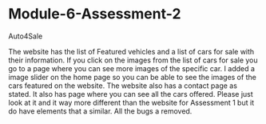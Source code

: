 # Module-6-Assessment-2
Auto4Sale

The website has the list of Featured vehicles and a list of cars for sale with their information. 
If you click on the images from the list of cars for sale you go to a page where you can see more images of the specific car.
I added a image slider on the home page so you can be able to see the images of the cars featured on the website. 
The website also has a contact page as stated. It also has page where you can see all the cars offered. 
Please just look at it and it way more different than the website for Assessment 1 but it do have elements that a similar. All the bugs a removed.

